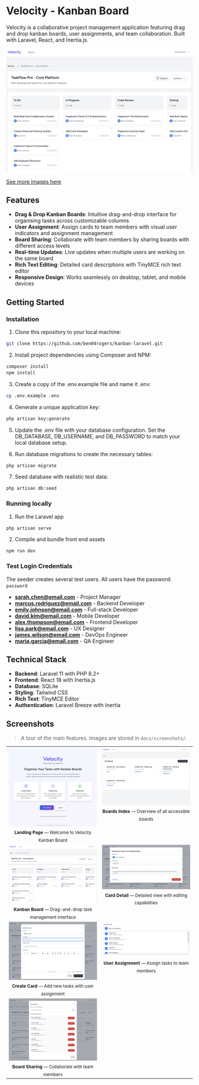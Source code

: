 # Velocity - Kanban Board

Velocity is a collaborative project management application featuring drag and drop kanban boards, user assignments, and team collaboration. Built with Laravel, React, and Inertia.js.

![Kanban Board](docs/screenshots/kanban-board.png)

[See more images here](#screenshots)

## Features

- **Drag & Drop Kanban Boards**: Intuitive drag-and-drop interface for organising tasks across customizable columns
- **User Assignment**: Assign cards to team members with visual user indicators and assignment management
- **Board Sharing**: Collaborate with team members by sharing boards with different access levels
- **Real-time Updates**: Live updates when multiple users are working on the same board
- **Rich Text Editing**: Detailed card descriptions with TinyMCE rich text editor
- **Responsive Design**: Works seamlessly on desktop, tablet, and mobile devices

## Getting Started

### Installation

1. Clone this repository to your local machine:

```sh
git clone https://github.com/ben04rogers/kanban-laravel.git
```

2. Install project dependencies using Composer and NPM:

```sh
composer install
npm install
```

3. Create a copy of the .env.example file and name it .env:

```sh
cp .env.example .env
```

4. Generate a unique application key:

```sh
php artisan key:generate
```

5. Update the .env file with your database configuration. Set the DB_DATABASE, DB_USERNAME, and DB_PASSWORD to match your local database setup.

6. Run database migrations to create the necessary tables:

```sh
php artisan migrate
```

7. Seed database with realistic test data:

```sh
php artisan db:seed
```

### Running locally

1. Run the Laravel app

```sh
php artisan serve
```

2. Compile and bundle front end assets

```sh
npm run dev
```

### Test Login Credentials

The seeder creates several test users. All users have the password: `password`

- **sarah.chen@email.com** - Project Manager
- **marcus.rodriguez@email.com** - Backend Developer
- **emily.johnson@email.com** - Full-stack Developer
- **david.kim@email.com** - Mobile Developer
- **alex.thompson@email.com** - Frontend Developer
- **lisa.park@email.com** - UX Designer
- **james.wilson@email.com** - DevOps Engineer
- **maria.garcia@email.com** - QA Engineer

## Technical Stack

- **Backend**: Laravel 11 with PHP 8.2+
- **Frontend**: React 18 with Inertia.js
- **Database**: SQLite
- **Styling**: Tailwind CSS
- **Rich Text**: TinyMCE Editor
- **Authentication**: Laravel Breeze with Inertia

## Screenshots

> A tour of the main features. Images are stored in `docs/screenshots/`.

<table>
  <tr>
    <td align="center" valign="top" width="50%">
      <img src="docs/screenshots/landing-page.png" alt="Landing Page" width="100%" />
      <div><sub><b>Landing Page</b> — Welcome to Velocity Kanban Board</sub></div>
    </td>
    <td align="center" valign="top" width="50%">
      <img src="docs/screenshots/boards-index.png" alt="Boards Index" width="100%" />
      <div><sub><b>Boards Index</b> — Overview of all accessible boards</sub></div>
    </td>
  </tr>
  <tr>
    <td align="center" valign="top" width="50%">
      <img src="docs/screenshots/kanban-board.png" alt="Kanban Board" width="100%" />
      <div><sub><b>Kanban Board</b> — Drag-and-drop task management interface</sub></div>
    </td>
    <td align="center" valign="top" width="50%">
      <img src="docs/screenshots/card-detail.png" alt="Card Detail" width="100%" />
      <div><sub><b>Card Detail</b> — Detailed view with editing capabilities</sub></div>
    </td>
  </tr>
  <tr>
    <td align="center" valign="top" width="50%">
      <img src="docs/screenshots/create-card.png" alt="Create Card" width="100%" />
      <div><sub><b>Create Card</b> — Add new tasks with user assignment</sub></div>
    </td>
    <td align="center" valign="top" width="50%">
      <img src="docs/screenshots/user-assignment.png" alt="User Assignment" width="100%" />
      <div><sub><b>User Assignment</b> — Assign tasks to team members</sub></div>
    </td>
  </tr>
  <tr>
    <td align="center" valign="top" width="50%">
      <img src="docs/screenshots/board-sharing.png" alt="Board Sharing" width="100%" />
      <div><sub><b>Board Sharing</b> — Collaborate with team members</sub></div>
    </td>
  </tr>
</table>